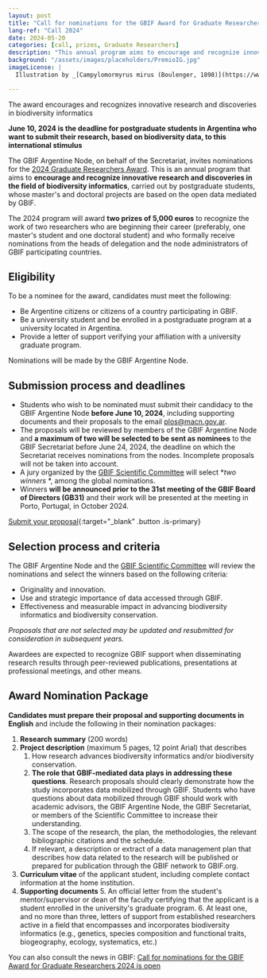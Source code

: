 ```yaml
---
layout: post
title: "Call for nominations for the GBIF Award for Graduate Researchers 2024 opens"
lang-ref: "Call 2024"
date: 2024-05-20
categories: [call, prizes, Graduate Researchers]
description: "This annual program aims to encourage and recognize innovative research and discoveries in biodiversity informatics by graduate students whose master's and doctoral studies are based on GBIF-mediated data."
background: "/assets/images/placeholders/PremioIG.jpg"
imageLicense: |
  Illustration by _[Campylomormyrus mirus (Boulenger, 1898)](https://www.gbif.org/es/species/2402541)_ from Matériaux pour la faune du Congo: Poissons nouveaux. (1898-1902) via [Biodiversity Heritage Library](https://flic.kr/p/aACDw1), no rights reserved under [CC0](https://creativecommons.org/publicdomain/mark/1.0/).

---
```


The award encourages and recognizes innovative research and discoveries in biodiversity informatics

**June 10, 2024 is the deadline for postgraduate students in Argentina who want to submit their research, based on biodiversity data, to this international stimulus**

The GBIF Argentine Node, on behalf of the Secretariat, invites nominations for the [2024 Graduate Researchers Award](https://www.gbif.org/article/44SftFORi0A6mwGK4sgAKW/young-researchers-award). This is an annual program that aims to **encourage and recognize innovative research and discoveries in the field of biodiversity informatics**, carried out by postgraduate students, whose master's and doctoral projects are based on the open data mediated by GBIF.

The 2024 program will award **two prizes of 5,000 euros** to recognize the work of two researchers who are beginning their career (preferably, one master's student and one doctoral student) and who formally receive nominations from the heads of delegation and the node administrators of GBIF participating countries.

## Eligibility 

To be a nominee for the award, candidates must meet the following:

* Be Argentine citizens or citizens of a country participating in GBIF.
* Be a university student and be enrolled in a postgraduate program at a university located in Argentina.
* Provide a letter of support verifying your affiliation with a university graduate program.

Nominations will be made by the GBIF Argentine Node.

## Submission process and deadlines

* Students who wish to be nominated must submit their candidacy to the GBIF Argentine Node **before June 10, 2024**, including supporting documents and their proposals to the email [plos@macn.gov.ar](mailto:plos@macn.gov.ar).
* The proposals will be reviewed by members of the GBIF Argentine Node and **a maximum of two will be selected to be sent as nominees** to the GBIF Secretariat before June 24, 2024, the deadline on which the Secretariat receives nominations from the nodes. Incomplete proposals will not be taken into account.
* A jury organized by the [GBIF Scientific Committee](https://www.gbif.org/es/contact-us/directory?group=scienceCommittee) will select **two winners* *, among the global nominations.
* Winners **will be announced prior to the 31st meeting of the GBIF Board of Directors (GB31)** and their work will be presented at the meeting in Porto, Portugal, in October 2024.

[Submit your proposal](mailto:plos@macn.gov.ar){:target="_blank" .button .is-primary}

## Selection process and criteria

The GBIF Argentine Node and the [GBIF Scientific Committee](https://www.gbif.org/es/contact-us/directory?group=scienceCommittee) will review the nominations and select the winners based on the following criteria:

* Originality and innovation.
* Use and strategic importance of data accessed through GBIF.
* Effectiveness and measurable impact in advancing biodiversity informatics and biodiversity conservation.

_Proposals that are not selected may be updated and resubmitted for consideration in subsequent years._

Awardees are expected to recognize GBIF support when disseminating research results through peer-reviewed publications, presentations at professional meetings, and other means.

## Award Nomination Package

**Candidates must prepare their proposal and supporting documents in English** and include the following in their nomination packages:

1. **Research summary** (200 words)
2. **Project description** (maximum 5 pages, 12 point Arial) that describes
    1. How research advances biodiversity informatics and/or biodiversity conservation.
    2. **The role that GBIF-mediated data plays in addressing these questions**. Research proposals should clearly demonstrate how the study incorporates data mobilized through GBIF. Students who have questions about data mobilized through GBIF should work with academic advisors, the GBIF Argentine Node, the GBIF Secretariat, or members of the Scientific Committee to increase their understanding.
    3. The scope of the research, the plan, the methodologies, the relevant bibliographic citations and the schedule.
    4. If relevant, a description or extract of a data management plan that describes how data related to the research will be published or prepared for publication through the GBIF network to GBIF.org.
3. **Curriculum vitae** of the applicant student, including complete contact information at the home institution.
4. **Supporting documents**
    5. An official letter from the student's mentor/supervisor or dean of the faculty certifying that the applicant is a student enrolled in the university's graduate program.
    6. At least one, and no more than three, letters of support from established researchers active in a field that encompasses and incorporates biodiversity informatics (e.g., genetics, species composition and functional traits, biogeography, ecology, systematics, etc.)

You can also consult the news in GBIF: [Call for nominations for the GBIF Award for Graduate Researchers 2024 is open](https://www.gbif.org/news/0YedTUAf3Nk14JKZqBn0a/call-opens-for-nominations-to-2024-gbif-graduate-researchers-award)
